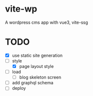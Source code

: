 # vite-wp

A wordpress cms app with vue3, vite-ssg

# TODO

- [x] use static site generation
- [ ] style
  - [x] page layout style
- [ ] load
  - [ ] blog skeleton screen
- [ ] add graphql schema
- [ ] deploy

